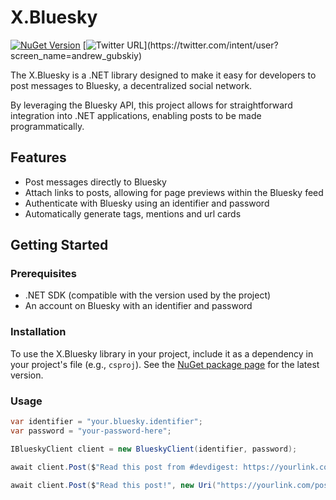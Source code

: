 # X.Bluesky
[![NuGet Version](http://img.shields.io/nuget/v/X.Bluesky.svg?style=flat)](https://www.nuget.org/packages/X.Bluesky/)
[![Twitter URL](https://img.shields.io/twitter/url/https/twitter.com/andrew_gubskiy.svg?style=social&label=Follow%20me!)](https://twitter.com/intent/user?screen_name=andrew_gubskiy)

The X.Bluesky is a .NET library designed to make it easy for developers to post messages to Bluesky, a decentralized social network. 

By leveraging the Bluesky API, this project allows for straightforward integration into .NET applications, enabling posts to be made programmatically.

## Features

- Post messages directly to Bluesky
- Attach links to posts, allowing for page previews within the Bluesky feed
- Authenticate with Bluesky using an identifier and password
- Automatically generate tags, mentions and url cards 

## Getting Started

### Prerequisites

- .NET SDK (compatible with the version used by the project)
- An account on Bluesky with an identifier and password

### Installation

To use the X.Bluesky library in your project, include it as a dependency in your project's file (e.g., `csproj`). 
See the [NuGet package page](https://www.nuget.org/packages/X.Bluesky/) for the latest version.

### Usage

```csharp
var identifier = "your.bluesky.identifier";
var password = "your-password-here";

IBlueskyClient client = new BlueskyClient(identifier, password);

await client.Post($"Read this post from #devdigest: https://yourlink.com/post/123");

await client.Post($"Read this post!", new Uri("https://yourlink.com/post/123");
```

